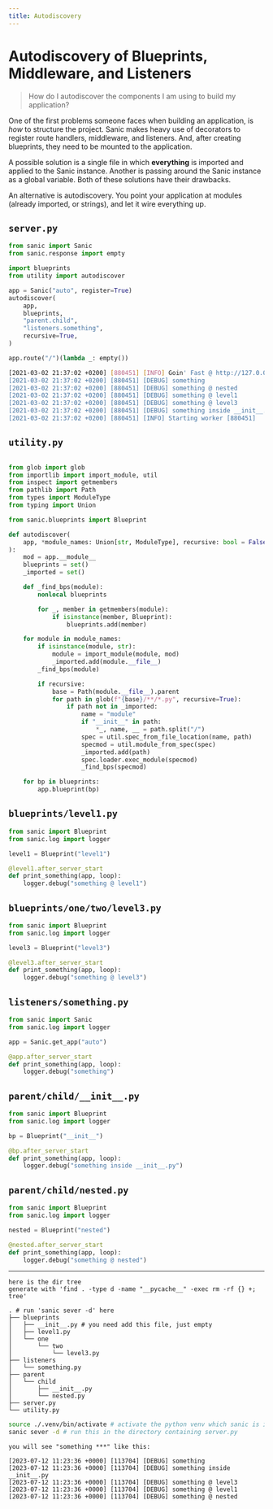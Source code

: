 ```yaml
---
title: Autodiscovery
---
```


# Autodiscovery of Blueprints, Middleware, and Listeners

> How do I autodiscover the components I am using to build my application?

One of the first problems someone faces when building an application, is *how* to structure the project. Sanic makes heavy use of decorators to register route handlers, middleware, and listeners. And, after creating blueprints, they need to be mounted to the application.

A possible solution is a single file in which **everything** is imported and applied to the Sanic instance. Another is passing around the Sanic instance as a global variable. Both of these solutions have their drawbacks.

An alternative is autodiscovery. You point your application at modules (already imported, or strings), and let it wire everything up.

## `server.py`

```python
from sanic import Sanic
from sanic.response import empty

import blueprints
from utility import autodiscover

app = Sanic("auto", register=True)
autodiscover(
    app,
    blueprints,
    "parent.child",
    "listeners.something",
    recursive=True,
)

app.route("/")(lambda _: empty())
```
```bash
[2021-03-02 21:37:02 +0200] [880451] [INFO] Goin' Fast @ http://127.0.0.1:9999
[2021-03-02 21:37:02 +0200] [880451] [DEBUG] something
[2021-03-02 21:37:02 +0200] [880451] [DEBUG] something @ nested
[2021-03-02 21:37:02 +0200] [880451] [DEBUG] something @ level1
[2021-03-02 21:37:02 +0200] [880451] [DEBUG] something @ level3
[2021-03-02 21:37:02 +0200] [880451] [DEBUG] something inside __init__.py
[2021-03-02 21:37:02 +0200] [880451] [INFO] Starting worker [880451]
```

## `utility.py`

```python

from glob import glob
from importlib import import_module, util
from inspect import getmembers
from pathlib import Path
from types import ModuleType
from typing import Union

from sanic.blueprints import Blueprint

def autodiscover(
    app, *module_names: Union[str, ModuleType], recursive: bool = False
):
    mod = app.__module__
    blueprints = set()
    _imported = set()

    def _find_bps(module):
        nonlocal blueprints

        for _, member in getmembers(module):
            if isinstance(member, Blueprint):
                blueprints.add(member)

    for module in module_names:
        if isinstance(module, str):
            module = import_module(module, mod)
            _imported.add(module.__file__)
        _find_bps(module)

        if recursive:
            base = Path(module.__file__).parent
            for path in glob(f"{base}/**/*.py", recursive=True):
                if path not in _imported:
                    name = "module"
                    if "__init__" in path:
                        *_, name, __ = path.split("/")
                    spec = util.spec_from_file_location(name, path)
                    specmod = util.module_from_spec(spec)
                    _imported.add(path)
                    spec.loader.exec_module(specmod)
                    _find_bps(specmod)

    for bp in blueprints:
        app.blueprint(bp)
```

## `blueprints/level1.py`

```python
from sanic import Blueprint
from sanic.log import logger

level1 = Blueprint("level1")

@level1.after_server_start
def print_something(app, loop):
    logger.debug("something @ level1")
```

## `blueprints/one/two/level3.py`

```python
from sanic import Blueprint
from sanic.log import logger

level3 = Blueprint("level3")

@level3.after_server_start
def print_something(app, loop):
    logger.debug("something @ level3")
```

## `listeners/something.py`

```python
from sanic import Sanic
from sanic.log import logger

app = Sanic.get_app("auto")

@app.after_server_start
def print_something(app, loop):
    logger.debug("something")
```

## `parent/child/__init__.py`

```python
from sanic import Blueprint
from sanic.log import logger

bp = Blueprint("__init__")

@bp.after_server_start
def print_something(app, loop):
    logger.debug("something inside __init__.py")
```

## `parent/child/nested.py`

```python
from sanic import Blueprint
from sanic.log import logger

nested = Blueprint("nested")

@nested.after_server_start
def print_something(app, loop):
    logger.debug("something @ nested")
```

---

```text
here is the dir tree
generate with 'find . -type d -name "__pycache__" -exec rm -rf {} +; tree'

. # run 'sanic sever -d' here
├── blueprints
│   ├── __init__.py # you need add this file, just empty
│   ├── level1.py
│   └── one
│       └── two
│           └── level3.py
├── listeners
│   └── something.py
├── parent
│   └── child
│       ├── __init__.py
│       └── nested.py
├── server.py
└── utility.py
```

```sh
source ./.venv/bin/activate # activate the python venv which sanic is installed in
sanic sever -d # run this in the directory containing server.py
```

```text
you will see "something ***" like this:

[2023-07-12 11:23:36 +0000] [113704] [DEBUG] something
[2023-07-12 11:23:36 +0000] [113704] [DEBUG] something inside __init__.py
[2023-07-12 11:23:36 +0000] [113704] [DEBUG] something @ level3
[2023-07-12 11:23:36 +0000] [113704] [DEBUG] something @ level1
[2023-07-12 11:23:36 +0000] [113704] [DEBUG] something @ nested
```

